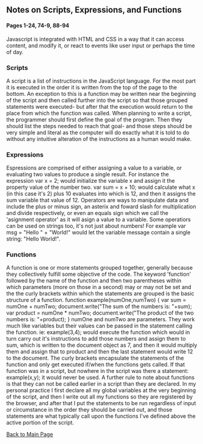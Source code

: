 ## Notes on Scripts, Expressions, and Functions
#### Pages 1-24, 74-9, 88-94

Javascript is integrated with HTML and CSS in a way that it can
access content, and modify it, or react to events like user 
input or perhaps the time of day.

### Scripts
A script is a list of instructions in the JavaScript language. 
For the most part it is executed in the order it is written from
the top of the page to the bottom. An exception to this is a 
function may be written near the beginning of the script and 
then called further into the script so that those grouped 
statements were executed- but after that the execution would 
return to the place from which the function was called.
When planning to write a script, the programmer should first 
define the goal of the program. Then they should list the steps
needed to reach that goal- and those steps should be very simple
and literal as the computer will do exactly what it is told to 
do without any intuitive alteration of the instructions as a 
human would make.

### Expressions
Espressions are comprised of either assigning a value to a 
variable, or evaluating two values to produce a single result.
For instance the expression var x = 2; would initialize the 
variable x and assign it the property value of the number two.
var sum = x + 10; would calculate what x (in this case it's 2) 
plus 10 evaluates into which is 12, and then it assigns the sum
variable that value of 12.
Operators are ways to manipulate data and include the plus or 
minus sign, an asterix and foward slash for multiplication and
divide respectively, or even an equals sign which we call the
'asignment operator' as it will asign a value to a variable. 
Some operatiors can be used on strings too, it's not just about
numbers! For example var msg = "Hello " + "World!" would let the
variable message contain a single string: "Hello World!".

### Functions
A function is one or more statements grouped together, generally
because they collectively fulfill some objective of the code.
The keyword 'function' followed by the name of the function and 
then two parentheses within which parameters (more on those in 
a second) may or may not be set and the the curly brackets 
within which the statements are grouped is the basic structure 
of a function.
function example(numOne,numTwo) {
    var sum = numOne + numTwo;
    document.write("The sum of the numbers is: "+sum);
    var product = numOne * numTwo;
    document.write("The product of the two numbers is: "+product);
}
numOne and numTwo are parameters. They work much like variables 
but their values can be passed in the statement calling the function. ie: example(3,4); would execute the function which 
would in turn carry out it's instructions to add those numbers
and assign them to sum, which is written to the document object 
as 7, and then it would multiply them and assign that to product
and then the last statement would write 12 to the document. The 
curly brackets encapsulate the statements of the function and 
only get executed if/when the functions gets called. If that 
function was in a script, but nowhere in the script was there a
statement: example(x,y); it would never be used.
A further rule to note about functions is that they can not be
called earlier in a script than they are declared. In my 
personal practice I first declare all my global variables at the
very beginning of the script, and then I write out all my 
functions so they are registered by the browser, and after that 
I put the statements to be run regardless of input or 
circumstance in the order they should be carried out, and those
statements are what typically call upon the functions I've 
defined above the active portion of the script.

[Back to Main Page](https://draquix.github.io/reading-notes-javascript-102/)
